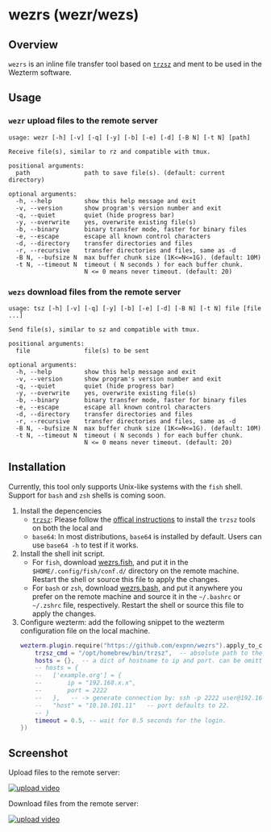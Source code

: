 # wezrs (wezr/wezs)


## Overview
`wezrs` is an inline file transfer tool based on [`trzsz`](https://github.com/trzsz/trzsz-go)
and ment to be used in the Wezterm software. 

## Usage
### `wezr` upload files to the remote server
```
usage: wezr [-h] [-v] [-q] [-y] [-b] [-e] [-d] [-B N] [-t N] [path]

Receive file(s), similar to rz and compatible with tmux.

positional arguments:
  path               path to save file(s). (default: current directory)

optional arguments:
  -h, --help         show this help message and exit
  -v, --version      show program's version number and exit
  -q, --quiet        quiet (hide progress bar)
  -y, --overwrite    yes, overwrite existing file(s)
  -b, --binary       binary transfer mode, faster for binary files
  -e, --escape       escape all known control characters
  -d, --directory    transfer directories and files
  -r, --recursive    transfer directories and files, same as -d
  -B N, --bufsize N  max buffer chunk size (1K<=N<=1G). (default: 10M)
  -t N, --timeout N  timeout ( N seconds ) for each buffer chunk.
                     N <= 0 means never timeout. (default: 20)
```

### `wezs` download files from the remote server
```
usage: tsz [-h] [-v] [-q] [-y] [-b] [-e] [-d] [-B N] [-t N] file [file ...]

Send file(s), similar to sz and compatible with tmux.

positional arguments:
  file               file(s) to be sent

optional arguments:
  -h, --help         show this help message and exit
  -v, --version      show program's version number and exit
  -q, --quiet        quiet (hide progress bar)
  -y, --overwrite    yes, overwrite existing file(s)
  -b, --binary       binary transfer mode, faster for binary files
  -e, --escape       escape all known control characters
  -d, --directory    transfer directories and files
  -r, --recursive    transfer directories and files, same as -d
  -B N, --bufsize N  max buffer chunk size (1K<=N<=1G). (default: 10M)
  -t N, --timeout N  timeout ( N seconds ) for each buffer chunk.
                     N <= 0 means never timeout. (default: 20)
```

## Installation
Currently, this tool only supports Unix-like systems with the `fish` shell. Support for `bash` and `zsh` shells is coming soon.

1. Install the depencencies
   - [`trzsz`](https://github.com/trzsz/trzsz): Please follow the [offical instructions](https://trzsz.github.io/go) to install the `trzsz` tools on both the local and 
   - `base64`: In most distributions, `base64` is installed by default. Users can use `base64 -h` to test if it works. 
2. Install the shell init script. 
   - For `fish`, download [wezrs.fish](https://raw.githubusercontent.com/expnn/wezrs/master/deps/wezrs.fish), and put it in the `$HOME/.config/fish/conf.d/` directory on the remote machine. Restart the shell or source this file to apply the changes.
   - For `bash` or `zsh`, download [wezrs.bash](https://raw.githubusercontent.com/expnn/wezrs/master/deps/wezrs.sh), 
     and put it anywhere you prefer on the remote machine and source it in the `~/.bashrc` or `~/.zshrc` file, respectively. Restart the shell or source this file to apply the changes.
3. Configure wezterm: add the following snippet to the wezterm configuration file on the local machine.
   ```lua
   wezterm.plugin.require("https://github.com/expnn/wezrs").apply_to_config(config, {
       trzsz_cmd = "/opt/homebrew/bin/trzsz",  -- absolute path to the trzsz executable. Wezterm uses a restricted PATH environment variable, which can result in a failure to find the trzsz command. 
       hosts = {},  -- a dict of hostname to ip and port. can be omitted if you have configured the SSH client such that `ssh user@hostname` 
       -- hosts = { 
       --   ['example.org'] = { 
       --       ip = "192.168.x.x", 
       --       port = 2222 
       --   },   -- -> generate connection by: ssh -p 2222 user@192.168.x.x, where user is obtained automatically by the wezs/wezr commands. 
       --   "host" = "10.10.101.11"   -- port defaults to 22. 
       -- }
       timeout = 0.5, -- wait for 0.5 seconds for the login. 
   })
   ```

## Screenshot

Upload files to the remote server:

[![upload video](https://img.youtube.com/vi/8jNuF_gvy0w/maxresdefault.jpg)](https://youtu.be/8jNuF_gvy0w)

Download files from the remote server:

[![upload video](https://img.youtube.com/vi/N5jy9dKO2-0/maxresdefault.jpg)](https://youtu.be/N5jy9dKO2-0)
